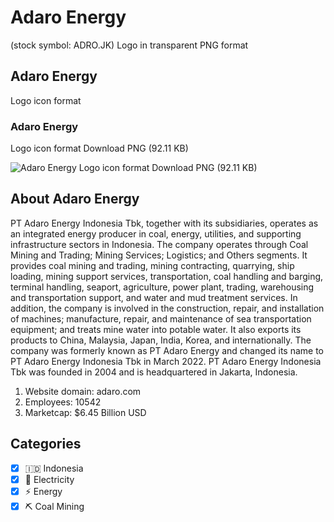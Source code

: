 # Adaro Energy
 (stock symbol: ADRO.JK) Logo in transparent PNG format

## Adaro Energy
 Logo icon format

### Adaro Energy
 Logo icon format Download PNG (92.11 KB)

![Adaro Energy
 Logo icon format Download PNG (92.11 KB)](/img/orig/ADRO.JK-7e91a27c.png)

## About Adaro Energy


PT Adaro Energy Indonesia Tbk, together with its subsidiaries, operates as an integrated energy producer in coal, energy, utilities, and supporting infrastructure sectors in Indonesia. The company operates through Coal Mining and Trading; Mining Services; Logistics; and Others segments. It provides coal mining and trading, mining contracting, quarrying, ship loading, mining support services, transportation, coal handling and barging, terminal handling, seaport, agriculture, power plant, trading, warehousing and transportation support, and water and mud treatment services. In addition, the company is involved in the construction, repair, and installation of machines; manufacture, repair, and maintenance of sea transportation equipment; and treats mine water into potable water. It also exports its products to China, Malaysia, Japan, India, Korea, and internationally. The company was formerly known as PT Adaro Energy and changed its name to PT Adaro Energy Indonesia Tbk in March 2022. PT Adaro Energy Indonesia Tbk was founded in 2004 and is headquartered in Jakarta, Indonesia.

1. Website domain: adaro.com
2. Employees: 10542
3. Marketcap: $6.45 Billion USD


## Categories
- [x] 🇮🇩 Indonesia
- [x] 🔋 Electricity
- [x] ⚡ Energy
- [x] ⛏️ Coal Mining
